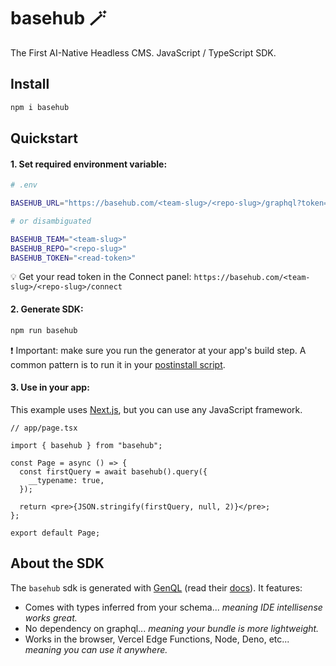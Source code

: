 # basehub 🪄

The First AI-Native Headless CMS. JavaScript / TypeScript SDK.

## Install

```zsh
npm i basehub
```

## Quickstart

#### 1. Set required environment variable:

```zsh
# .env

BASEHUB_URL="https://basehub.com/<team-slug>/<repo-slug>/graphql?token=<read-token>"

# or disambiguated

BASEHUB_TEAM="<team-slug>"
BASEHUB_REPO="<repo-slug>"
BASEHUB_TOKEN="<read-token>"
```

💡 Get your read token in the Connect panel: `https://basehub.com/<team-slug>/<repo-slug>/connect`

#### 2. Generate SDK:

```zsh
npm run basehub
```

❗️ Important: make sure you run the generator at your app's build step. A common pattern is to run it in your [postinstall script](https://docs.npmjs.com/cli/v9/using-npm/scripts).

#### 3. Use in your app:

This example uses [Next.js](https://nextjs.org/), but you can use any JavaScript framework.

```tsx
// app/page.tsx

import { basehub } from "basehub";

const Page = async () => {
  const firstQuery = await basehub().query({
    __typename: true,
  });

  return <pre>{JSON.stringify(firstQuery, null, 2)}</pre>;
};

export default Page;
```

## About the SDK

The `basehub` sdk is generated with [GenQL](https://genql.dev/) (read their [docs](https://genql.dev/docs)). It features:

- Comes with types inferred from your schema... _meaning IDE intellisense works great._
- No dependency on graphql... _meaning your bundle is more lightweight._
- Works in the browser, Vercel Edge Functions, Node, Deno, etc... _meaning you can use it anywhere._
